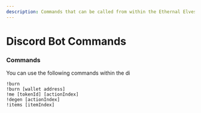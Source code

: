 ```yaml
---
description: Commands that can be called from within the Ethernal Elves Discord Server
---
```


# Discord Bot Commands

### Commands

You can use the following commands within the di

```
!burn 
!burn [wallet address]
!me [tokenId] [actionIndex]
!degen [actionIndex]
!items [itemIndex]
```
